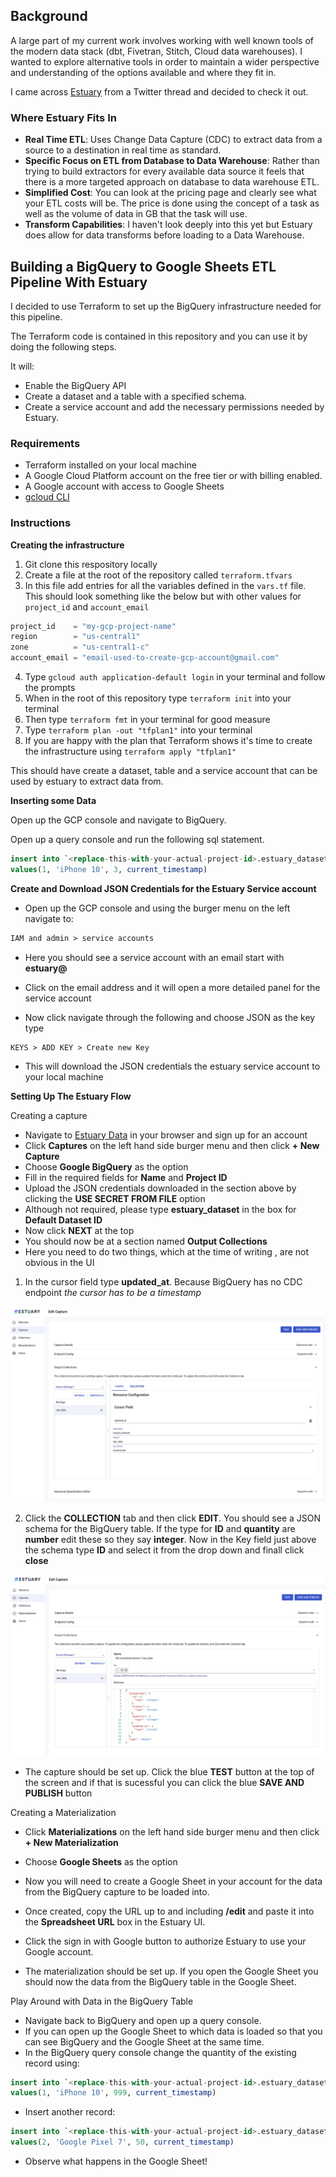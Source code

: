 ## Background

A large part of my current work involves working with well known tools of the modern data stack (dbt, Fivetran, Stitch, Cloud data warehouses). I wanted to explore alternative tools in order to maintain a wider perspective and understanding of the options available and where they fit in.

I came across [Estuary](https://estuary.dev/) from a Twitter thread and decided to check it out.

### Where Estuary Fits In

- **Real Time ETL**: Uses Change Data Capture (CDC) to extract data from a source to a destination in real time as standard. 
- **Specific Focus on ETL from Database to Data Warehouse**: Rather than trying to build extractors for every available data source it feels that there is a more targeted approach on database to data warehouse ETL.
- **Simplified Cost**: You can look at the pricing page and clearly see what your ETL costs will be. The price is done using the concept of a task as well as the volume of data in GB that the task will use.
- **Transform Capabilities**: I haven't look deeply into this yet but Estuary does allow for data transforms before loading to a Data Warehouse.

## Building a BigQuery to Google Sheets ETL Pipeline With Estuary

I decided to use Terraform to set up the BigQuery infrastructure needed for this pipeline.

The Terraform code is contained in this repository and you can use it by doing the following steps.

It will:

- Enable the BigQuery API
- Create a dataset and a table with a specified schema.
- Create a service account and add the necessary permissions needed by Estuary.

### Requirements

- Terraform installed on your local machine
- A Google Cloud Platform account on the free tier or with billing enabled.
- A Google account with access to Google Sheets
- [gcloud CLI](https://cloud.google.com/sdk/docs/install)

### Instructions

**Creating the infrastructure**

1. Git clone this respository locally
2. Create a file at the root of the repository called `terraform.tfvars`
3. In this file add entries for all the variables defined in the `vars.tf` file. This should look something like the below but with other values for `project_id` and `account_email`

```terraform
project_id    = "my-gcp-project-name"
region        = "us-central1"
zone          = "us-central1-c"
account_email = "email-used-to-create-gcp-account@gmail.com"
```
4. Type `gcloud auth application-default login` in your terminal and follow the prompts
5. When in the root of this repository type `terraform init` into your terminal
6. Then type `terraform fmt` in your terminal for good measure
7. Type `terraform plan -out "tfplan1"` into your terminal
8. If you are happy with the plan that Terraform shows it's time to create the infrastructure using `terraform apply "tfplan1"`

This should have create a dataset, table and a service account that can be used by estuary to extract data from.

**Inserting some Data**

Open up the GCP console and navigate to BigQuery. 

Open up a query console and run the following sql statement.

```sql
insert into `<replace-this-with-your-actual-project-id>.estuary_dataset.raw_data` (id, product, quantity, updated_at) 
values(1, 'iPhone 10', 3, current_timestamp)
```

**Create and Download JSON Credentials for the Estuary Service account**

- Open up the GCP console and using the burger menu on the left navigate to:

```txt
IAM and admin > service accounts
```
- Here you should see a service account with an email start with **estuary@**

- Click on the email address and it will open a more detailed panel for the service account

- Now click navigate through the following and choose JSON as the key type

```
KEYS > ADD KEY > Create new Key
```

- This will download the JSON credentials the estuary service account to your local machine

**Setting Up The Estuary Flow**

Creating a capture

- Navigate to [Estuary Data](https://estuary.dev/) in your browser and sign up for an account
- Click **Captures** on the left hand side burger menu and then click **+ New Capture**
- Choose **Google BigQuery** as the option
- Fill in the required fields for **Name** and **Project ID**
- Upload the JSON credentials downloaded in the section above by clicking the **USE SECRET FROM FILE** option
- Although not required, please type **estuary_dataset** in the box for **Default Dataset ID**
- Now click **NEXT** at the top
- You should now be at a section named **Output Collections**
- Here you need to do two things, which at the time of writing , are not obvious in the UI

1. In the cursor field type **updated_at**. Because BigQuery has no CDC endpoint *the cursor has to be a timestamp*

![Estuary BigQuery Cursor Field](./images/cursor_field.png)

2. Click the **COLLECTION** tab and then click **EDIT**. You should see a JSON schema for the BigQuery table. If the type for **ID** and **quantity** are **number** edit these so they say **integer**. Now in the Key field just above the schema type **ID** and select it from the drop down and finall click **close**

![Estuary BigQuery Key](./images/collection_key.png)

- The capture should be set up. Click the blue **TEST** button at the top of the screen and if that is sucessful you can click the blue **SAVE AND PUBLISH** button

Creating a Materialization

- Click **Materializations** on the left hand side burger menu and then click **+ New Materialization**
- Choose **Google Sheets** as the option
- Now you will need to create a Google Sheet in your account for the data from the BigQuery capture to be loaded into.
- Once created, copy the URL up to and including **/edit** and paste it into the **Spreadsheet URL** box in the Estuary UI.
- Click the sign in with Google button to authorize Estuary to use your Google account.

- The materialization should be set up. If you open the Google Sheet you should now the data from the BigQuery table in the Google Sheet.

Play Around with Data in the BigQuery Table

- Navigate back to BigQuery and open up a query console.
- If you can open up the Google Sheet to which data is loaded so that you can see BigQuery and the Google Sheet at the same time.
- In the BigQuery query console change the quantity of the existing record using:

```sql
insert into `<replace-this-with-your-actual-project-id>.estuary_dataset.raw_data` (id, product, quantity, updated_at) 
values(1, 'iPhone 10', 999, current_timestamp)
```

- Insert another record:

```sql
insert into `<replace-this-with-your-actual-project-id>.estuary_dataset.raw_data` (id, product, quantity, updated_at) 
values(2, 'Google Pixel 7', 50, current_timestamp)
```

- Observe what happens in the Google Sheet!
